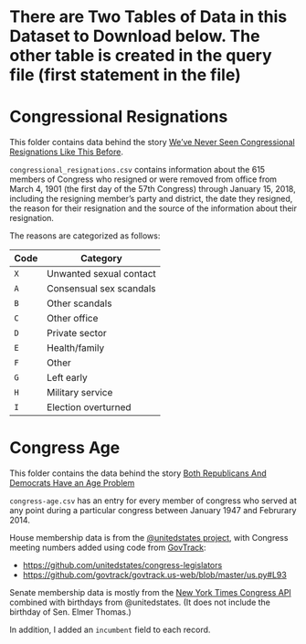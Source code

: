 # There are Two Tables of Data in this Dataset to Download below. The other table is created in the query file (first statement in the file)

# Congressional Resignations

This folder contains data behind the story [We’ve Never Seen Congressional Resignations Like This Before](https://fivethirtyeight.com/features/more-people-are-resigning-from-congress-than-at-any-time-in-recent-history/).

`congressional_resignations.csv` contains information about the 615 members of Congress who resigned or were removed from office from March 4, 1901 (the first day of the 57th Congress) through January 15, 2018, including the resigning member’s party and district, the date they resigned, the reason for their resignation and the source of the information about their resignation.

The reasons are categorized as follows:

Code | Category
-----| ---------
`X` | Unwanted sexual contact
`A` | Consensual sex scandals
`B` | Other scandals
`C` | Other office
`D` | Private sector
`E` | Health/family
`F` | Other
`G` | Left early
`H` | Military service
`I` | Election overturned


# Congress Age

This folder contains the data behind the story [Both Republicans And Democrats Have an Age Problem](https://fivethirtyeight.com/features/both-republicans-and-democrats-have-an-age-problem/)

`congress-age.csv` has an entry for every member of congress who served at any point during a particular congress between January 1947 and Februrary 2014.

House membership data is from the [@unitedstates project](http://theunitedstates.io/), with Congress meeting numbers added using code from [GovTrack](https://www.govtrack.us/developers/api):

* https://github.com/unitedstates/congress-legislators
* https://github.com/govtrack/govtrack.us-web/blob/master/us.py#L93

Senate membership data is mostly from the [New York Times Congress API](http://developer.nytimes.com/docs/read/congress_api) combined with birthdays from @unitedstates. (It does not include the birthday of Sen. Elmer Thomas.)

In addition, I added an `incumbent` field to each record.
